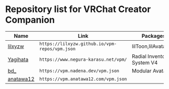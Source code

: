 # Repository list for VRChat Creator Companion

| Name | Link | Packages |
| --- | --- | --- |
| [lilxyzw](https://github.com/lilxyzw/vpm-repos) | `https://lilxyzw.github.io/vpm-repos/vpm.json` | lilToon,lilAvatarUtil |
| [Yagihata](https://booth.pm/ja/items/2278448) | `https://www.negura-karasu.net/vpm/` | Radial Inventory System V4 |
| [bd_](https://github.com/bdunderscore/modular-avatar) | `https://vpm.nadena.dev/vpm.json` | Modular Avatar |
| [anatawa12](https://github.com/anatawa12/AvatarOptimizer) | `https://vpm.anatawa12.com/vpm.json` | | AvatarOptimizer,… |